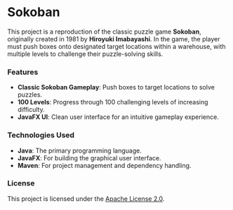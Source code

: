 # Sokoban

This project is a reproduction of the classic puzzle game **Sokoban**, originally created in 1981 by **Hiroyuki Imabayashi**. In the game, the player must push boxes onto designated target locations within a warehouse, with multiple levels to challenge their puzzle-solving skills.

### Features

- **Classic Sokoban Gameplay**: Push boxes to target locations to solve puzzles.
- **100 Levels**: Progress through 100 challenging levels of increasing difficulty.
- **JavaFX UI**: Clean user interface for an intuitive gameplay experience.

### Technologies Used

- **Java**: The primary programming language.
- **JavaFX**: For building the graphical user interface.
- **Maven**: For project management and dependency handling.

### License

This project is licensed under the [Apache License 2.0](https://www.apache.org/licenses/LICENSE-2.0).

